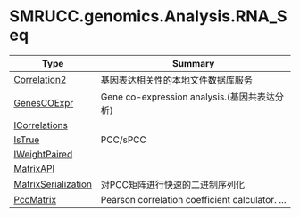 ﻿
# SMRUCC.genomics.Analysis.RNA_Seq

|Type|Summary|
|----|-------|
|[Correlation2](./Correlation2.md)|基因表达相关性的本地文件数据库服务|
|[GenesCOExpr](./GenesCOExpr.md)|Gene co-expression analysis.(基因共表达分析)|
|[ICorrelations](./ICorrelations.md)||
|[IsTrue](./IsTrue.md)|PCC/sPCC|
|[IWeightPaired](./IWeightPaired.md)||
|[MatrixAPI](./MatrixAPI.md)||
|[MatrixSerialization](./MatrixSerialization.md)|对PCC矩阵进行快速的二进制序列化|
|[PccMatrix](./PccMatrix.md)|Pearson correlation coefficient calculator. ...|

